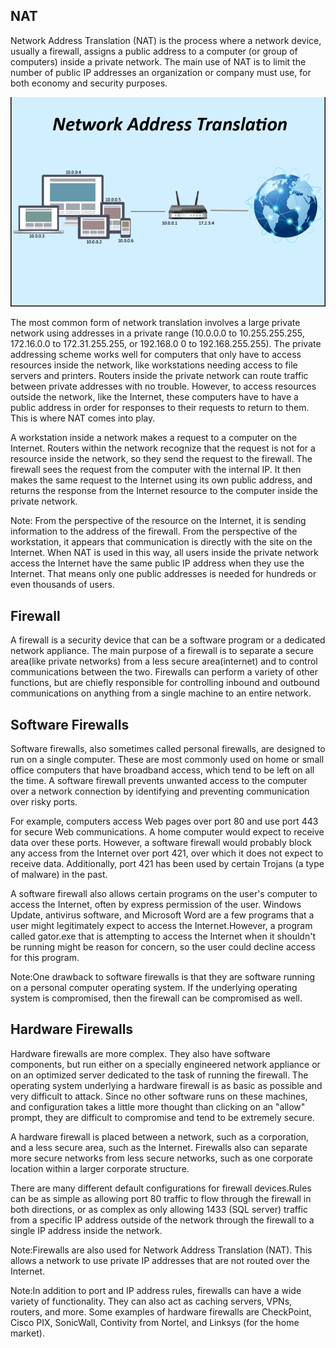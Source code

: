 NAT
---
Network Address Translation (NAT) is the process where a network device, usually a firewall, assigns a public address to a computer (or group of computers) inside a private network. The main use of NAT is to limit the number of public IP addresses an organization or company must use, for both economy and security purposes.

![nat](nat.png)

The most common form of network translation involves a large private network using addresses in a private range (10.0.0.0 to 10.255.255.255, 172.16.0.0 to 172.31.255.255, or 192.168.0 0 to 192.168.255.255). The private addressing scheme works well for computers that only have to access resources inside the network, like workstations needing access to file servers and printers. Routers inside the private network can route traffic between private addresses with no trouble. However, to access resources outside the network, like the Internet, these computers have to have a public address in order for responses to their requests to return to them. This is where NAT comes into play.

A workstation inside a network makes a request to a computer on the Internet. Routers within the network recognize that the request is not for a resource inside the network, so they send the request to the firewall. The firewall sees the request from the computer with the internal IP. It then makes the same request to the Internet using its own public address, and returns the response from the Internet resource to the computer inside the private network.

Note:
From the perspective of the resource on the Internet, it is sending information to the address of the firewall. From the perspective of the workstation, it appears that communication is directly with the site on the Internet. When NAT is used in this way, all users inside the private network access the Internet have the same public IP address when they use the Internet. That means only one public addresses is needed for hundreds or even thousands of users.

Firewall
--------
A firewall is a security device that can be a software program or a dedicated network appliance. The main purpose of a firewall is to separate a secure area(like private networks) from a less secure area(internet) and to control communications between the two. Firewalls can perform a variety of other functions, but are chiefly responsible for controlling inbound and outbound communications on anything from a single machine to an entire network.

Software Firewalls
------------------
Software firewalls, also sometimes called personal firewalls, are designed to run on a single computer. These are most commonly used on home or small office computers that have broadband access, which tend to be left on all the time. A software firewall prevents unwanted access to the computer over a network connection by identifying and preventing communication over risky ports.

 For example, computers access Web pages over port 80 and use port 443 for secure Web communications. A home computer would expect to receive data over these ports. However, a software firewall would probably block any access from the Internet over port 421, over which it does not expect to receive data. Additionally, port 421 has been used by certain Trojans (a type of malware) in the past.
 
 A software firewall also allows certain programs on the user's computer to access the Internet, often by express permission of the user. Windows Update, antivirus software, and Microsoft Word are a few programs that a user might legitimately expect to access the Internet.However, a program called gator.exe that is attempting to access the Internet when it shouldn't be running might be reason for concern, so the user could decline access for this program.
 
 Note:One drawback to software firewalls is that they are software running on a personal computer operating system. If the underlying operating system is compromised, then the firewall can be compromised as well.
 
 Hardware Firewalls
 ------------------
 Hardware firewalls are more complex. They also have software components, but run either on a specially engineered network appliance or on an optimized server dedicated to the task of running the firewall. The operating system underlying a hardware firewall is as basic as possible and very difficult to attack. Since no other software runs on these machines, and configuration takes a little more thought than clicking on an "allow" prompt, they are difficult to compromise and tend to be extremely secure.
 
 A hardware firewall is placed between a network, such as a corporation, and a less secure area, such as the Internet. Firewalls also can separate more secure networks from less secure networks, such as one corporate location within a larger corporate structure.
 
 There are many different default configurations for firewall devices.Rules can be as simple as allowing port 80 traffic to flow through the firewall in both directions, or as complex as only allowing 1433 (SQL server) traffic from a specific IP address outside of the network through the firewall to a single IP address inside the network.
 
 Note:Firewalls are also used for Network Address Translation (NAT). This allows a network to use private IP addresses that are not routed over the Internet. 
 
Note:In addition to port and IP address rules, firewalls can have a wide variety of functionality. They can also act as caching servers, VPNs, routers, and more. Some examples of hardware firewalls are CheckPoint, Cisco PIX, SonicWall, Contivity from Nortel, and Linksys (for the home market). 

